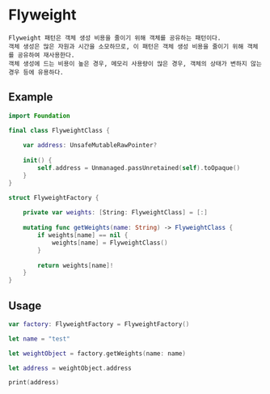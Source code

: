 # Flyweight
    Flyweight 패턴은 객체 생성 비용을 줄이기 위해 객체를 공유하는 패턴이다.
    객체 생성은 많은 자원과 시간을 소모하므로, 이 패턴은 객체 생성 비용을 줄이기 위해 객체를 공유하여 재사용한다. 
    객체 생성에 드는 비용이 높은 경우, 메모리 사용량이 많은 경우, 객체의 상태가 변하지 않는 경우 등에 유용하다.

## Example
```swift
import Foundation

final class FlyweightClass {
    
    var address: UnsafeMutableRawPointer?
    
    init() {
        self.address = Unmanaged.passUnretained(self).toOpaque()
    }
}

struct FlyweightFactory {
    
    private var weights: [String: FlyweightClass] = [:]
    
    mutating func getWeights(name: String) -> FlyweightClass {
        if weights[name] == nil {
            weights[name] = FlyweightClass()
        }
        
        return weights[name]!
    }
}
```

## Usage
```swift
var factory: FlyweightFactory = FlyweightFactory()

let name = "test"

let weightObject = factory.getWeights(name: name)

let address = weightObject.address

print(address)
```
